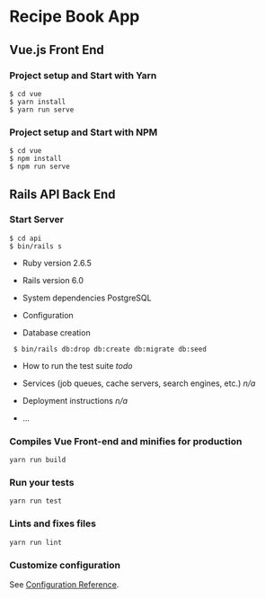 # Recipe Book App

## Vue.js Front End

### Project setup and Start with Yarn
```
$ cd vue
$ yarn install
$ yarn run serve
```
### Project setup and Start with NPM
```
$ cd vue
$ npm install
$ npm run serve
```

## Rails API Back End

### Start Server
```
$ cd api
$ bin/rails s
```

* Ruby version
2.6.5
* Rails version
6.0
* System dependencies
PostgreSQL


* Configuration

* Database creation

``` $ bin/rails db:drop db:create db:migrate db:seed```

* How to run the test suite
_todo_

* Services (job queues, cache servers, search engines, etc.)
_n/a_
* Deployment instructions
_n/a_
* ...

### Compiles Vue Front-end and minifies for production
```
yarn run build
```

### Run your tests
```
yarn run test
```

### Lints and fixes files
```
yarn run lint
```
### Customize configuration
See [Configuration Reference](https://cli.vuejs.org/config/).
